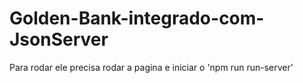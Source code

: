 # Golden-Bank-integrado-com-JsonServer
 Para rodar ele precisa rodar a pagina e iniciar o 'npm run run-server'

